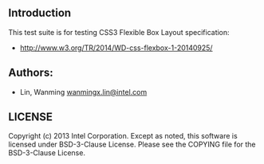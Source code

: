 ## Introduction

This test suite is for testing CSS3 Flexible Box Layout specification:
* http://www.w3.org/TR/2014/WD-css-flexbox-1-20140925/

## Authors:

* Lin, Wanming <wanmingx.lin@intel.com>

## LICENSE

Copyright (c) 2013 Intel Corporation.
Except as noted, this software is licensed under BSD-3-Clause License.
Please see the COPYING file for the BSD-3-Clause License.
